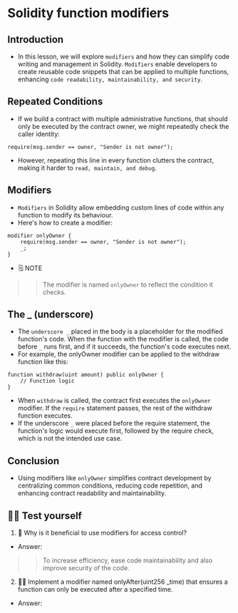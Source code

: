 # Solidity function modifiers

## Introduction
- In this lesson, we will explore `modifiers` and how they can simplify code writing and management in Solidity. `Modifiers` enable developers to create reusable code snippets that can be applied to multiple functions, enhancing `code readability, maintainability, and security`.

## Repeated Conditions
- If we build a contract with multiple administrative functions, that should only be executed by the contract owner, we might repeatedly check the caller identity:
```
require(msg.sender == owner, "Sender is not owner");
```

- However, repeating this line in every function clutters the contract, making it harder to `read, maintain, and debug`.

## Modifiers
- `Modifiers` in Solidity allow embedding custom lines of code within any function to modify its behaviour.
- Here's how to create a modifier:

```
modifier onlyOwner {
    require(msg.sender == owner, "Sender is not owner");
    _;
}
```

- 🗒️ NOTE

>> The modifier is named `onlyOwner` to reflect the condition it checks.

## The _ (underscore)
- The `underscore _` placed in the body is a placeholder for the modified function's code. When the function with the modifier is called, the code before `_` runs first, and if it succeeds, the function's code executes next.
- For example, the onlyOwner modifier can be applied to the withdraw function like this:
```
function withdraw(uint amount) public onlyOwner {
    // Function logic
}
```

- When `withdraw` is called, the contract first executes the `onlyOwner` modifier. If the `require` statement passes, the rest of the withdraw function executes.
- If the underscore `_` were placed before the require statement, the function's logic would execute first, followed by the require check, which is not the intended use case.

## Conclusion
- Using modifiers like `onlyOwner` simplifies contract development by centralizing common conditions, reducing code repetition, and enhancing contract readability and maintainability.

## 🧑‍💻 Test yourself
1. 📕 Why is it beneficial to use modifiers for access control?
- Answer:

>> To increase efficiency, ease code maintainability and also improve security of the code.

2. 🧑‍💻 Implement a modifier named onlyAfter(uint256 _time) that ensures a function can only be executed after a specified time.
- Answer:
